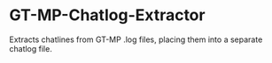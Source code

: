 # GT-MP-Chatlog-Extractor
Extracts chatlines from GT-MP .log files, placing them into a separate chatlog file.
